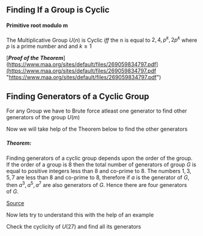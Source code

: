 ## Finding If a Group is Cyclic

#### Primitive root modulo m
The Multiplicative Group $U(n)$ is Cyclic $iff$ the n is equal to $2,4,p^{k},2p^{k}$  where $p$ is a prime number and and $k \geq 1$

[***Proof of the Theorem***](https://www.maa.org/sites/default/files/269059834797.pdf](https://www.maa.org/sites/default/files/269059834797.pdf "https://www.maa.org/sites/default/files/269059834797.pdf")

## Finding Generators of a Cyclic Group

For any Group we have to Brute force atleast one generator to find other generators of the group $U(m)$

Now we will take help of the Theorem below to find the other generators

##### Theorem:
Finding generators of a cyclic group depends upon the order of the group. If the order of a group is $8$ then the total number of generators of group $G$ is equal to positive integers less than $8$ and co-prime to $8$.
The numbers $1 , 3, 5, 7$ are less than $8$ and co-prime to $8$, therefore if $a$ is the generator of $G$, then $a^{3}, a^{5}, a^{7}$ are also generators of $G$. Hence there are four generators of $G$.

[Source](https://math.stackexchange.com/questions/786452/how-to-find-a-generator-of-a-cyclic-group#:~:text=Finding%20generators%20of%20a%20cyclic,and%20co-prime%20to%208)

Now lets try to understand this with the help of an example

Check the cyclicity of $U(27)$ and find all its generators

